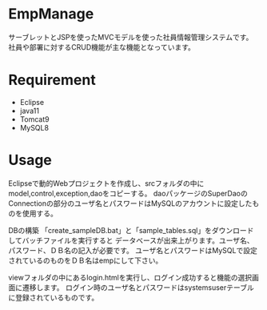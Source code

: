 # EmpManage
サーブレットとJSPを使ったMVCモデルを使った社員情報管理システムです。
社員や部署に対するCRUD機能が主な機能となっています。
 
# Requirement
* Eclipse
* java11
* Tomcat9
* MySQL8

# Usage
 Eclipseで動的Webプロジェクトを作成し、srcフォルダの中にmodel,control,exception,daoをコピーする。
 daoパッケージのSuperDaoのConnectionの部分のユーザ名とパスワードはMySQLのアカウントに設定したものを使用する。
 
 DBの構築
 「create_sampleDB.bat」と「sample_tables.sql」をダウンロードしてバッチファイルを実行すると
 データベースが出来上がります。ユーザ名、パスワード、ＤＢ名の記入が必要です。
 ユーザ名とパスワードはMySQLで設定されているのものをＤＢ名はempにして下さい。
 
 viewフォルダの中にあるlogin.htmlを実行し、ログイン成功すると機能の選択画面に遷移します。
 ログイン時のユーザ名とパスワードはsystemsuserテーブルに登録されているものです。
 
 
 
